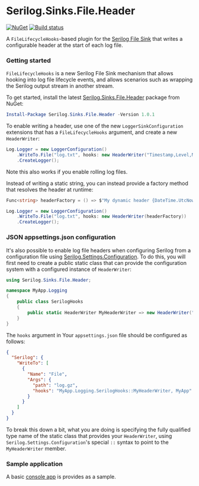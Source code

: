 # Serilog.Sinks.File.Header
[![NuGet](https://img.shields.io/nuget/v/Serilog.Sinks.File.Header.svg)](https://www.nuget.org/packages/Serilog.Sinks.File.Header)
[![Build status](https://ci.appveyor.com/api/projects/status/initq19hswan7q4u?svg=true)](https://ci.appveyor.com/project/cocowalla/serilog-sinks-file-header)

A `FileLifecycleHooks`-based plugin for the [Serilog File Sink](https://github.com/serilog/serilog-sinks-file) that writes a configurable header at the start of each log file.

### Getting started

`FileLifecycleHooks` is a new Serilog File Sink mechanism that allows hooking into log file lifecycle events, and allows scenarios such as wrapping the Serilog output stream in another stream.

To get started, install the latest [Serilog.Sinks.File.Header](https://www.nuget.org/packages/Serilog.Sinks.File.Header) package from NuGet:

```powershell
Install-Package Serilog.Sinks.File.Header -Version 1.0.1
```

To enable writing a header, use one of the new `LoggerSinkConfiguration` extensions that has a `FileLifecycleHooks` argument, and create a new `HeaderWriter`:

```csharp
Log.Logger = new LoggerConfiguration()
    .WriteTo.File("log.txt", hooks: new HeaderWriter("Timestamp,Level,Message"))
    .CreateLogger();
```

Note this also works if you enable rolling log files.

Instead of writing a static string, you can instead provide a factory method that resolves the header at runtime:

```csharp
Func<string> headerFactory = () => $"My dynamic header {DateTime.UtcNow}";

Log.Logger = new LoggerConfiguration()
    .WriteTo.File("log.txt", hooks: new HeaderWriter(headerFactory))
    .CreateLogger();
```

### JSON appsettings.json configuration

It's also possible to enable log file headers  when configuring Serilog from a configuration file using [Serilog.Settings.Configuration](https://github.com/serilog/serilog-settings-configuration/). To do this, you will first need to create a public static class that can provide the configuration system with a configured instance of `HeaderWriter`:

```csharp
using Serilog.Sinks.File.Header;

namespace MyApp.Logging
{
    public class SerilogHooks
    {
        public static HeaderWriter MyHeaderWriter => new HeaderWriter("Timestamp,Level,Message");
    }
}
```

The `hooks` argument in Your `appsettings.json` file should be configured as follows:

```json
{
  "Serilog": {
    "WriteTo": [
      {
        "Name": "File",
        "Args": {
          "path": "log.gz",
          "hooks": "MyApp.Logging.SerilogHooks::MyHeaderWriter, MyApp"
        }
      }
    ]
  }
}
```

To break this down a bit, what you are doing is specifying the fully qualified type name of the static class that provides your `HeaderWriter`, using `Serilog.Settings.Configuration`'s special `::` syntax to point to the `MyHeaderWriter` member.

### Sample application

A basic [console app](https://github.com/cocowalla/serilog-sinks-file-header/tree/master/sample/Serilog.Sinks.File.Header.Sample) is provides as a sample.
